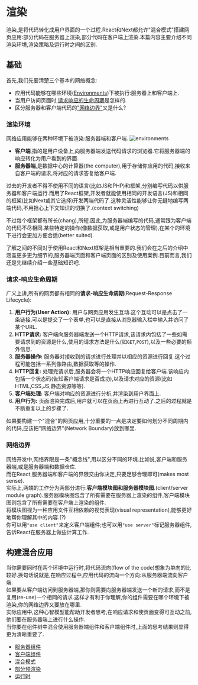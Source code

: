 # 渲染
渲染,是将代码转化成用户界面的一个过程.React和Next都允许"混合模式"搭建网页应用:部分代码在服务器上渲染,部分代码在客户端上渲染.本篇内容主要介绍不同渲染环境,渲染策略及运行时之间的区别.

## 基础
首先,我们先要清楚三个基本的网络概念:
- 应用代码能够在哪些环境([Environments](https://nextjs.org/docs/app/building-your-application/rendering#rendering-environments))下被执行:服务器上和客户端上.
- 当用户访问页面时,[请求响应的生命周期](https://nextjs.org/docs/app/building-your-application/rendering#request-response-lifecycle)是怎样的.
- 区分服务器和客户端代码的["网络边界"](https://nextjs.org/docs/app/building-your-application/rendering#network-boundary)又是什么?

### 渲染环境
网络应用能够在两种环境下被渲染:服务器端和客户端.
![environments](imgs/client-and-server-environments.jpg)
- **客户端**,指的是用户设备上,向服务器端发送代码请求的浏览器.它将服务器端的响应转化为用户看到的界面.
- **服务器端**,是数据中心的计算器(the computer),用于存储你应用的代码,接收来自客户端的请求,将对应的请求答复给客户端.  

过去的开发者不得不使用不同的语言(比如JS和PHP)和框架,分别编写代码以供服务器和客户端运行.而用了React框架,开发者就能使用相同的开发语言(JS)和相同的框架(比如Next或其它选择)开发两端代码了.这种灵活性能够让你无缝地编写两端代码,不用担心上下文知识的切换了.(context switching)  

不过每个框架都有所长(chang),所短.因此,为服务器端编写的代码,通常跟为客户端的代码不尽相同.某些特定的操作(像数据获取,或是用户状态的管理),在某个的环境下进行会更加方便合适(better suited).  

了解之间的不同对于使用React和Next框架是相当重要的.我们会在之后的介绍中涵盖更多更为细节的,服务器端页面和客户端页面的区别及使用案例.目前而言,我们还是先继续介绍一些基础知识吧.  

### 请求-响应生命周期
广义上讲,所有的网页都有相同的**请求-响应生命周期**(Request-Response Lifecycle):
1. **用户行为(User Action):** 用户与网页应用发生互动.这个互动可以是点击了一条链接,可以是提交了一个表单,也可以是直接从浏览器输入栏中输入并访问了某个URL.
2. **HTTP请求:** 客户端向服务器端发送一个HTTP请求,该请求内包括了一些如需要请求到的资源是什么,使用的请求方法是什么(如`GET`,`POST`),以及一些必要的额外信息.
3. **服务器操作:** 服务器对接收到的请求进行处理并以相应的资源进行回复.这个过程可能包括一系列像路由,数据获取等的操作.
4. **HTTP回复:** 处理完请求后,服务器会将一个HTTP响应回复给客户端.该响应内包括一个状态码(告知客户端请求是否成功),以及请求对应的资源(比如HTML,CSS,JS,静态资源等等).
5. **客户端处理:** 客户端对响应的资源进行分析,并渲染到用户界面上.
6. **用户行为:** 页面渲染完成后,用户就可以在页面上再进行互动了.之后的过程就是不断重复以上的步骤了.  

如果要构建一个"混合"的网页应用,十分重要的一点是决定要如何划分不同周期内的代码,应该把"网络边界"(Network Boundary)放到哪里.

### 网络边界
网络开发中,网络界限是一条"概念线",用以区分不同的环境.比如说,客户端和服务器端,或是服务器端和数据仓库.  
而在React,服务器端和客户端的界限交由你决定,只要足够合理即可(makes most sense).  
实际上,两端的工作分为两部分进行:**客户端模块图和服务器模块图**.(client/server module graph).服务器模块图包含了所有需要在服务器上渲染的组件,客户端模块图则包含了所有需要在客户端上渲染的组件.  
将模块图视为一种应用文件互相依赖的视觉表现(visual representation),能够更好地帮你理解其中的内容.(?)  
你可以用`"use client"`来定义客户端组件;也可以用`"use server"`标记服务器组件,告诉React在服务器上做些计算工作.  

## 构建混合应用
当你需要同时在两个环境中运行时,将代码流向(flow of the code)想象为单向的比较好.换句话说就是,在响应过程中,应用代码的流向一个方向:从服务器端流向客户端.  
如果要从客户端访问到服务器端,那你则需要向服务器端发送一个新的请求,而不是复用(re-use)一个相同的请求.这样才有利于你理解,你的组件需要在哪个环境下被渲染,你的网络边界又要放在哪里.  
实际应用中,这种心智模型能帮助开发者思考,在响应请求和使页面变得可互动之前,他们要在服务器端上进行什么操作.  
当你要在组件树中混合使用服务器端组件和客户端组件时,上面的思考结果则显得更为清晰重要了.  
* [服务器组件](https://nextjs.org/docs/app/building-your-application/rendering/server-components)
* [客户端组件](https://nextjs.org/docs/app/building-your-application/rendering/client-components)
* [混合模式](https://nextjs.org/docs/app/building-your-application/rendering/composition-patterns)
* [部分预渲染](https://nextjs.org/docs/app/building-your-application/rendering/partial-prerendering)
* [运行时](https://nextjs.org/docs/app/building-your-application/rendering/edge-and-nodejs-runtimes)